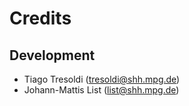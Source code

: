 Credits
=======

Development
-----------

* Tiago Tresoldi (<tresoldi@shh.mpg.de>)
* Johann-Mattis List (<list@shh.mpg.de>)
